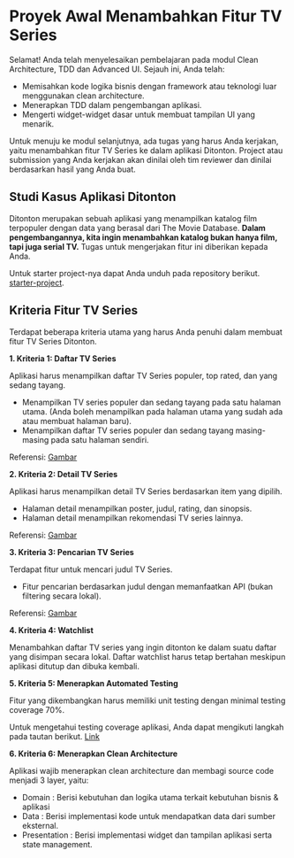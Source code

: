 # Proyek Awal Menambahkan Fitur TV Series
Selamat! Anda telah menyelesaikan pembelajaran pada modul Clean Architecture, TDD dan Advanced UI. Sejauh ini, Anda telah:

  * Memisahkan kode logika bisnis dengan framework atau teknologi luar menggunakan clean architecture.
  * Menerapkan TDD dalam pengembangan aplikasi.
  * Mengerti widget-widget dasar untuk membuat tampilan UI yang menarik.

Untuk menuju ke modul selanjutnya, ada tugas yang harus Anda kerjakan, yaitu menambahkan fitur TV Series ke dalam aplikasi Ditonton. Project atau submission yang Anda kerjakan akan dinilai oleh tim reviewer dan dinilai berdasarkan hasil yang Anda buat.

## Studi Kasus Aplikasi Ditonton
Ditonton merupakan sebuah aplikasi yang menampilkan katalog film terpopuler dengan data yang berasal dari The Movie Database. **Dalam pengembangannya, kita ingin menambahkan katalog bukan hanya film, tapi juga serial TV.** Tugas untuk mengerjakan fitur ini diberikan kepada Anda.

Untuk starter project-nya dapat Anda unduh pada repository berikut.
[starter-project](https://github.com/dicodingacademy/a199-flutter-expert-project/tree/main).

## Kriteria Fitur TV Series
Terdapat beberapa kriteria utama yang harus Anda penuhi dalam membuat fitur TV Series Ditonton.


**1. Kriteria 1: Daftar TV Series**

Aplikasi harus menampilkan daftar TV Series populer, top rated, dan yang sedang tayang.

  * Menampilkan TV series populer dan sedang tayang pada satu halaman utama. (Anda boleh menampilkan pada halaman utama yang sudah ada atau membuat halaman baru).
  * Menampilkan daftar TV series populer dan sedang tayang masing-masing pada satu halaman sendiri.

Referensi: [Gambar](https://dicoding-web-img.sgp1.cdn.digitaloceanspaces.com/original/academy/dos:aa28177c8e181ceeeb1a4729e9f0c54d20210929161808.png)


**2. Kriteria 2: Detail TV Series**

Aplikasi harus menampilkan detail TV Series berdasarkan item yang dipilih.

  * Halaman detail menampilkan poster, judul, rating, dan sinopsis.
  * Halaman detail menampilkan rekomendasi TV series lainnya.

Referensi: [Gambar](https://dicoding-web-img.sgp1.cdn.digitaloceanspaces.com/original/academy/dos:61f9c4d20dd598de203556ca73a0700c20210929161852.png)


**3. Kriteria 3: Pencarian TV Series**

Terdapat fitur untuk mencari judul TV Series.

  * Fitur pencarian berdasarkan judul dengan memanfaatkan API (bukan filtering secara lokal).

Referensi: [Gambar](https://dicoding-web-img.sgp1.cdn.digitaloceanspaces.com/original/academy/dos:a60a129e39dc56d4ecc5b3a839a5d43b20210929161927.png)


**4. Kriteria 4: Watchlist**

Menambahkan daftar TV series yang ingin ditonton ke dalam suatu daftar yang disimpan secara lokal. Daftar watchlist harus tetap bertahan meskipun aplikasi ditutup dan dibuka kembali.


**5. Kriteria 5: Menerapkan Automated Testing**

Fitur yang dikembangkan harus memiliki unit testing dengan minimal testing coverage 70%.

Untuk mengetahui testing coverage aplikasi, Anda dapat mengikuti langkah pada tautan berikut. [Link](https://stackoverflow.com/a/53663093)


**6. Kriteria 6: Menerapkan Clean Architecture**

Aplikasi wajib menerapkan clean architecture dan membagi source code menjadi 3 layer, yaitu:

  * Domain : Berisi kebutuhan dan logika utama terkait kebutuhan bisnis & aplikasi
  * Data : Berisi implementasi kode untuk mendapatkan data dari sumber eksternal.
  * Presentation : Berisi implementasi widget dan tampilan aplikasi serta state management.
